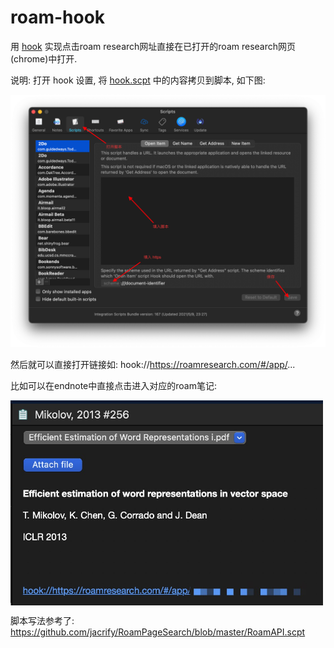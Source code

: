 # roam-hook
用 [hook](https://hookproductivity.com) 实现点击roam research网址直接在已打开的roam research网页(chrome)中打开.

说明: 打开 hook 设置, 将 [hook.scpt](hook.scpt) 中的内容拷贝到脚本, 如下图:

![](intro.png)

然后就可以直接打开链接如: hook://https://roamresearch.com/#/app/...

比如可以在endnote中直接点击进入对应的roam笔记:

<img src="ex.JPG" width = "500" alt="" align=center />

脚本写法参考了: https://github.com/jacrify/RoamPageSearch/blob/master/RoamAPI.scpt
